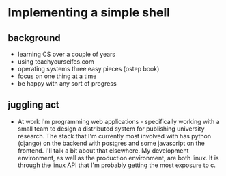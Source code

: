 # Implementing a simple shell 

## background
+ learning CS over a couple of years 
+ using teachyourselfcs.com 
+ operating systems three easy pieces (ostep book)
+ focus on one thing at a time 
+ be happy with any sort of progress

## juggling act
+ At work I'm programming web applications - specifically working with a small
  team to design a distributed system for publishing university research. The
  stack that I'm currently most involved with has python (django) on the
  backend with postgres and some javascript on the frontend. I'll talk a bit
  about that elsewhere. My development environment, as well as the production
  environment, are both linux. It is through the linux API that I'm probably
  getting the most exposure to c. 


